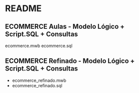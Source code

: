 # README

## ECOMMERCE Aulas - Modelo Lógico + Script.SQL + Consultas 
ecommerce.mwb
ecommerce.sql

## ECOMMERCE Refinado - Modelo Lógico + Script.SQL + Consultas 

* ecommerce_refinado.mwb
* ecommerce_refinado.sql


